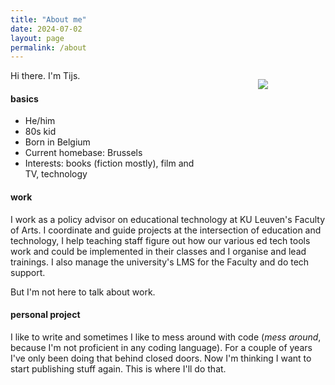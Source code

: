```yaml
---
title: "About me"
date: 2024-07-02
layout: page
permalink: /about
---
```


<div style="float: right; width: 200px; height: 200px;"><p style="text-align:center;"><img src="https://upload.wikimedia.org/wikipedia/commons/e/e0/PlaceholderLC.png" /></p></div>
Hi there. I'm Tijs.

#### basics
- He/him
- 80s kid
- Born in Belgium
- Current homebase: Brussels
- Interests: books (fiction mostly), film and TV, technology

#### work
I work as a policy advisor on educational technology at KU Leuven's Faculty of Arts. I coordinate and guide projects at the intersection of education and technology, I help teaching staff figure out how our various ed tech tools work and could be implemented in their classes and I organise and lead trainings. I also manage the university's LMS for the Faculty and do tech support.

But I'm not here to talk about work. 

#### personal project
I like to write and sometimes I like to mess around with code (_mess around_, because I'm not proficient in any coding language). For a couple of years I've only been doing that behind closed doors. Now I'm thinking I want to start publishing stuff again. This is where I'll do that.
